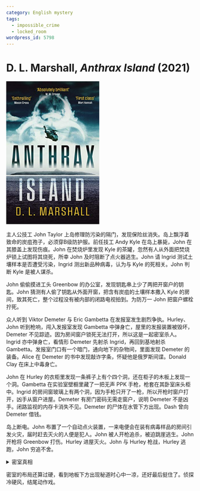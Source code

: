 ```yaml
---
category: English mystery
tags:
  - impossible_crime
  - locked_room
wordpress_id: 5798
---
```


# D. L. Marshall, <i>Anthrax Island</i> (2021)

<img src=images/2021_cover.jpg width=250/>

主人公技工 John Taylor 上岛修理防污染的隔门，发现保险丝消失。岛上飘浮着致命的炭疽孢子，必须穿B级防护服。前任技工 Andy Kyle 在岛上暴毙，John 在其膝盖上发现伤痕。John 在焚烧炉里发现 Kyle 的茶罐，忽然有人从外面把焚烧炉锁上试图将其烧死，所幸 John 及时阻断了点火器逃生。John 请 Ingrid 测试土壤样本是否遭受污染，Ingrid 测出新品种病毒，认为与 Kyle 的死相关。John 判断 Kyle 是被人谋杀。

John 偷偷摸进工头 Greenbow 的办公室，发现钥匙串上少了两把开窗户的钥匙。John 猜测有人偷了钥匙从外面开窗，把含有炭疽的土壤样本撒入 Kyle 的房间，致其死亡，整个过程没有被内部的闭路电视拍到。为防万一 John 把窗户螺栓拧死。

众人听到 Viktor Demeter 与 Eric Gambetta 在发报室发生剧烈争执。Hurley、John 听到枪响，闯入发报室发现 Gambetta 中弹身亡，屋里的发报装置被毁坏，Demeter 不见踪迹。因为房间窗户锁死无法打开，所以这是一起密室杀人。Ingrid 亦中弹身亡，看情形 Demeter 先射杀 Ingrid，再回到基地射杀 Gambetta。发报室门口有一个暗门，通向地下的杂物间，里面发现 Demeter 的装备。Alice 在 Demeter 的书中发现敲诈字条，怀疑他是俄罗斯间谍。Donald Clay 在床上中毒身亡。

John 在 Hurley 的衣柜里发现一条裤子上有个四个洞，还在柜子的木板上发现一个洞。Gambetta 在实验室壁橱里藏了一把无声 PPK 手枪，枪套在其卧室床头柜中。Ingrid 的房间窗玻璃上有两个洞，因为手枪只开了一枪，所以开枪时窗户打开，凶手从窗户进屋。Demeter 有房门密码无需走窗户，说明 Demeter 不是凶手。闭路监视的内存卡消失不见。Demeter 的尸体在水管下方出现。Dash 曾向 Demeter 借钱。

岛上断电。John 布置了一个自动点火装置，一来电便会在装有病毒样品的房间引发火灾，届时赶去灭火的人便是犯人。John 被人开枪追杀，被迫跳崖逃生。John 开枪将 Greenbow 打伤。Hurley 进屋灭火。John 与 Hurley 枪战，Hurley 逃跑，John 穷追不舍。

<details><summary>密室真相</summary>
Gambetta 杀死 Ingrid 和 Demeter，穿着工作服伪装成 Demeter 进入无线电室，将防毒面具等装备藏入地板下方暗室，砸坏发报机，并把自己划伤。Gambetta 原计划打开窗户，大声呼救，谎称自己受到 Demeter 的袭击，但窗户锁死无法打开。Hurley 和 Alice 联手杀死 Gambetta。Hurley 开枪制造枪响（因为窗户锁死，只好将子弹射入壁橱），然后在楼道里大声喊叫，伪造不在场证明。Alice 第一个进屋，在进门的一刹那用无声手枪杀死 Gambetta，事后故意触摸手枪，掩盖枪上有自己的指纹的事实。
</details>

密室的布局还算过硬，看到地板下方出现秘道时心中一凉，还好最后挺住了。侦探冷硬风，结尾动作戏。